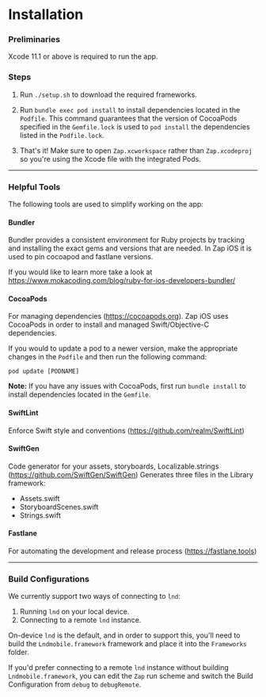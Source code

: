 # Installation

### Preliminaries

Xcode 11.1 or above is required to run the app.

### Steps

1) Run `./setup.sh` to download the required frameworks.

2) Run `bundle exec pod install` to install dependencies located in the `Podfile`. This command guarantees that the version of CocoaPods specified in the `Gemfile.lock` is used to `pod install` the dependencies listed in the `Podfile.lock`.

3) That's it! Make sure to open `Zap.xcworkspace` rather than `Zap.xcodeproj` so you're using the Xcode file with the integrated Pods.

---

### Helpful Tools

The following tools are used to simplify working on the app:

#### Bundler

Bundler provides a consistent environment for Ruby projects by tracking and installing the exact gems and versions that are needed. In Zap iOS it is used to pin cocoapod and fastlane versions.

If you would like to learn more take a look at https://www.mokacoding.com/blog/ruby-for-ios-developers-bundler/

#### CocoaPods

For managing dependencies (https://cocoapods.org). Zap iOS uses CocoaPods in order to install and managed Swift/Objective-C dependencies.

If you would to update a pod to a newer version, make the appropriate changes in the `Podfile` and then run the following command:

`pod update [PODNAME]`

**Note:** If you have any issues with CocoaPods, first run `bundle install` to install dependencies located in the `Gemfile`.

#### SwiftLint

Enforce Swift style and conventions (https://github.com/realm/SwiftLint)

#### SwiftGen

Code generator for your assets, storyboards, Localizable.strings (https://github.com/SwiftGen/SwiftGen)
Generates three files in the Library framework:

* Assets.swift
* StoryboardScenes.swift
* Strings.swift

#### Fastlane

For automating the development and release process (https://fastlane.tools)

---

### Build Configurations

We currently support two ways of connecting to `lnd`:

1. Running `lnd` on your local device.
2. Connecting to a remote `lnd` instance.

On-device `lnd` is the default, and in order to support this, you'll need to build the
`Lndmobile.framework` framework and place it into the `Frameworks` folder.

If you'd prefer connecting to a remote `lnd` instance without building `Lndmobile.framework`,
you can edit the `Zap` run scheme and switch the Build Configuration from `debug` to `debugRemote`.

